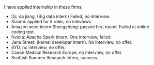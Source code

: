 I have applied internship in these firms.

- Dji, da jiang. (Big data intern) Failed, no interview.
- Xiaomi: applied for 5 roles, no inteviews
- Amazon seed intern Shengzheng: passed first round. Failed at online coding test.
- Nvidia: Apache Spark intern. One interview, failed.
- Jane Street: (kernel developer intern). No interview, no offer.
- BYD, no interview, no offer.
- Canon Medical Research Europe, no interview, no offer
- Scottish Summer Research Intern, success. 
